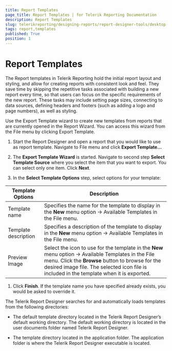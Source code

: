 ```yaml
---
title: Report Templates
page_title: Report Templates | for Telerik Reporting Documentation
description: Report Templates
slug: telerikreporting/designing-reports/report-designer-tools/desktop-designers/standalone-report-designer/report-templates
tags: report,templates
published: True
position: 1
---
```


# Report Templates



The Report templates in Telerik Reporting hold the initial report layout and styling, and allow for creating reports         with consistent look and feel. They save time by skipping the repetitive tasks associated with building a new report every         time, so that users can focus on the specific requirements of the new report. These tasks may include setting page sizes,         connecting to data sources, defining headers and footers (such as adding a logo and page numbers), as well as styling.       

Use the Export Template wizard to create new templates from reports that are currently opened in the Report Wizard.         You can access this wizard from the File menu by clicking Export Template.       


1. Start the Report Designer and open a report that you would like to use as report template. Navigate to File menu and click __Export Template...__ 

1. The __Export Template Wizard__ is started. Navigate to second step __Select Template Source__ where you select the item that you want to export. You can select only one item. Click __Next__.             

1. In the __Select Template Options__ step, select options for your template:             


| Template Options | Description |
| ------ | ------ |
|Template name|Specifies the name for the template to display in the __New__ menu option -> Available Templates in the File menu.|
|Template description|Specifies a description of the template to display in the __New__ menu option -> Available Templates in the File menu.|
|Preview Image|Select the icon to use for the template in the __New__ menu option -> Available Templates in the File menu. Click the __Browse__ button to browse for the desired image file. The selected icon file is included in the template when it is exported.|


1. Click __Finish__. If the template name you have specified already exists, you would be asked to override it.             

The Telerik Report Designer searches for and automatically loads templates from the following directories:         

* The default template directory located in the Telerik Report Designer’s default working directory.               The default working directory is located in the user documents folder named Telerik Report Designer.             

* The template directory located in the application folder. The application folder is where the Telerik Report Designer executable is located.

